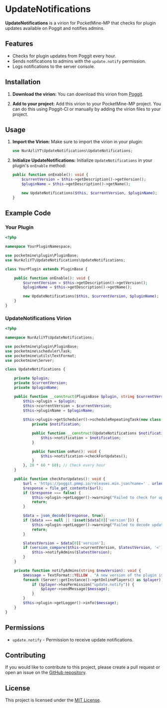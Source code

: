 # UpdateNotifications

**UpdateNotifications** is a virion for PocketMine-MP that checks for plugin updates available on Poggit and notifies admins.

## Features

- Checks for plugin updates from Poggit every hour.
- Sends notifications to admins with the `update.notify` permission.
- Logs notifications to the server console.

## Installation

1. **Download the virion:**
   You can download this virion from [Poggit](https://poggit.pmmp.io/).

2. **Add to your project:**
   Add this virion to your PocketMine-MP project. You can do this using Poggit-CI or manually by adding the virion files to your project.

## Usage

1. **Import the Virion:**
   Make sure to import the virion in your plugin:

   ```php
   use NurAzliYT\UpdateNotifications\UpdateNotifications;
   ```

2. **Initialize UpdateNotifications:**
   Initialize `UpdateNotifications` in your plugin's `onEnable` method:

   ```php
   public function onEnable(): void {
       $currentVersion = $this->getDescription()->getVersion();
       $pluginName = $this->getDescription()->getName();

       new UpdateNotifications($this, $currentVersion, $pluginName);
   }
   ```

## Example Code

### Your Plugin

```php
<?php

namespace YourPluginNamespace;

use pocketmine\plugin\PluginBase;
use NurAzliYT\UpdateNotifications\UpdateNotifications;

class YourPlugin extends PluginBase {

    public function onEnable(): void {
        $currentVersion = $this->getDescription()->getVersion();
        $pluginName = $this->getDescription()->getName();

        new UpdateNotifications($this, $currentVersion, $pluginName);
    }
}
```

### UpdateNotifications Virion

```php
<?php

namespace NurAzliYT\UpdateNotifications;

use pocketmine\plugin\PluginBase;
use pocketmine\scheduler\Task;
use pocketmine\utils\TextFormat;
use pocketmine\Server;

class UpdateNotifications {

    private $plugin;
    private $currentVersion;
    private $pluginName;

    public function __construct(PluginBase $plugin, string $currentVersion, string $pluginName) {
        $this->plugin = $plugin;
        $this->currentVersion = $currentVersion;
        $this->pluginName = $pluginName;
        
        $this->plugin->getScheduler()->scheduleRepeatingTask(new class($this) extends Task {
            private $notification;

            public function __construct(UpdateNotifications $notification) {
                $this->notification = $notification;
            }

            public function onRun(): void {
                $this->notification->checkForUpdates();
            }
        }, 20 * 60 * 60); // Check every hour
    }

    public function checkForUpdates(): void {
        $url = 'https://poggit.pmmp.io/releases.min.json?name=' . urlencode($this->pluginName);
        $response = file_get_contents($url);
        if ($response === false) {
            $this->plugin->getLogger()->warning("Failed to check for updates.");
            return;
        }

        $data = json_decode($response, true);
        if ($data === null || !isset($data[0]['version'])) {
            $this->plugin->getLogger()->warning("Failed to decode update data.");
            return;
        }

        $latestVersion = $data[0]['version'];
        if (version_compare($this->currentVersion, $latestVersion, '<')) {
            $this->notifyAdmins($latestVersion);
        }
    }

    private function notifyAdmins(string $newVersion): void {
        $message = TextFormat::YELLOW . "A new version of the plugin is available: " . $newVersion . ". Please update to the latest version.";
        foreach (Server::getInstance()->getOnlinePlayers() as $player) {
            if ($player->hasPermission("update.notify")) {
                $player->sendMessage($message);
            }
        }
        $this->plugin->getLogger()->info($message);
    }
}
```

## Permissions

- `update.notify` - Permission to receive update notifications.

## Contributing

If you would like to contribute to this project, please create a pull request or open an issue on the [GitHub repository](https://github.com/NurAzli/UpdateNotifications).

## License

This project is licensed under the [MIT License](LICENSE).
